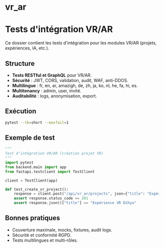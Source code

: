 # vr_ar

# Tests d'intégration VR/AR

Ce dossier contient les tests d'intégration pour les modules VR/AR (projets, expériences, IA, etc.).

## Structure
- **Tests RESTful et GraphQL** pour VR/AR.
- **Sécurité** : JWT, CORS, validation, audit, WAF, anti-DDOS.
- **Multilingue** : fr, en, ar, amazigh, de, zh, ja, ko, nl, he, fa, hi, es.
- **Multitenancy** : admin, user, invité.
- **Auditabilité** : logs, anonymisation, export.

## Exécution
```bash
pytest --tb=short --maxfail=1
```

## Exemple de test
```python
"""
Test d'intégration VR/AR (création projet VR)
"""
import pytest
from backend.main import app
from fastapi.testclient import TestClient

client = TestClient(app)

def test_create_vr_project():
    response = client.post("/api/vr_ar/projects", json={"title": "Expérience VR Dihya"}, headers={"Authorization": "Bearer <token>"})
    assert response.status_code == 201
    assert response.json()["title"] == "Expérience VR Dihya"
```

## Bonnes pratiques
- Couverture maximale, mocks, fixtures, audit logs.
- Sécurité et conformité RGPD.
- Tests multilingues et multi-rôles.
